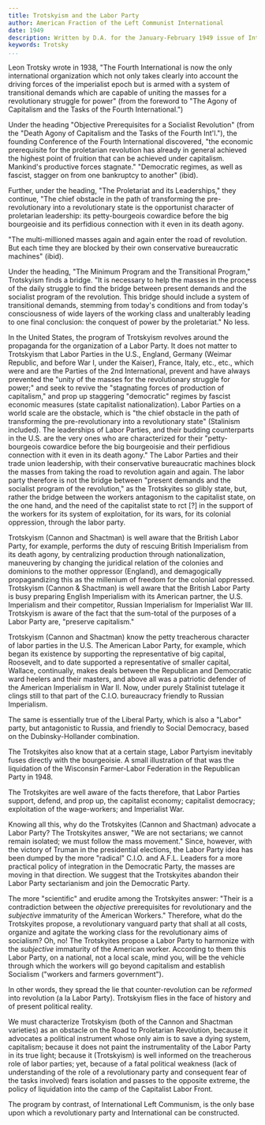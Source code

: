 ```yaml
---
title: Trotskyism and the Labor Party
author: American Fraction of the Left Communist International
date: 1949
description: Written by D.A. for the January-February 1949 issue of International Bulletin. This issue and others are available on archive.org. International Bulletin was a periodical put out by the so-called American Fraction of the Left Communist International. In this version we have cleaned up only minor punctuation and formatting issues. Any errors below are present in the original
keywords: Trotsky
...
```


Leon Trotsky wrote in 1938, "The Fourth International is now the only international organization which not only takes clearly into account the driving forces of the imperialist epoch but is armed with a system of transitional demands which are capable of uniting the masses for a revolutionary struggle for power" (from the foreword to "The Agony of Capitalism and the Tasks of the Fourth International.")

Under the heading "Objective Prerequisites for a Socialist Revolution" (from the "Death Agony of Capitalism and the Tasks of the Fourth Int'l."), the founding Conference of the Fourth International discovered, "the economic prerequisite for the proletarian revolution has already in general achieved the highest point of fruition that can be achieved under capitalism. Mankind's productive forces stagnate." "Democratic regimes, as well as fascist, stagger on from one bankruptcy to another" (ibid).

Further, under the heading, "The Proletariat and its Leaderships," they continue, "The chief obstacle in the path of transforming the pre-revolutionary into a revolutionary state is the opportunist character of proletarian leadership: its petty-bourgeois cowardice before the big bourgeoisie and its perfidious connection with it even in its death agony.

"The multi-millioned masses again and again enter the road of revolution. But each time they are blocked by their own conservative bureaucratic machines" (ibid).

Under the heading, "The Minimum Program and the Transitional Program," Trotskyism finds a bridge. "It is necessary to help the masses in the process of the daily struggle to find the bridge between present demands and the socialist program of the revolution. This bridge should include a system of transitional demands, stemming from today's conditions and from today's consciousness of wide layers of the working class and unalterably leading to one final conclusion: the conquest of power by the proletariat." No less.

In the United States, the program of Trotskyism revolves around the propaganda for the organization of a Labor Party. It does not matter to Trotskyism that Labor Parties in the U.S., England, Germany (Weimar Republic, and before War I, under the Kaiser), France, Italy, etc., etc., which were and are the Parties of the 2nd International, prevent and have always prevented the "unity of the masses for the revolutionary struggle for power;" and seek to revive the "stagnating forces of production of capitalism," and prop up staggering "democratic" regimes by fascist economic measures (state capitalist nationalization). Labor Parties on a world scale are the obstacle, which is "the chief obstacle in the path of transforming the pre-revolutionary into a revolutionary state" (Stalinism included). The leaderships of Labor Parties, and their budding counterparts in the U.S. are the very ones who are characterized for their "petty-bourgeois cowardice before the big bourgeoisie and their perfidious connection with it even in its death agony." The Labor Parties and their trade union leadership, with their conservative bureaucratic machines block the masses from taking the road to revolution again and again. The labor party therefore is not the bridge between "present demands and the socialist program of the revolution," as the Trotskyites so glibly state, but, rather the bridge between the workers antagonism to the capitalist state, on the one hand, and the need of the capitalist state to rct [?] in the support of the workers for its system of exploitation, for its wars, for its colonial oppression, through the labor party.

Trotskyism (Cannon and Shactman) is well aware that the British Labor Party, for example, performs the duty of rescuing British Imperialism from its death agony, by centralizing production through nationalization, maneuvering by changing the juridical relation of the colonies and dominions to the mother oppressor (England), and demagogically propagandizing this as the millenium of freedom for the colonial oppressed. Trotskyism (Cannon & Shactman) is well aware that the British Labor Party is busy preparing English Imperialism with its American partner, the U.S. Imperialism and their competitor, Russian Imperialism for Imperialist War III. Trotskyism is aware of the fact that the sum-total of the purposes of a Labor Party are, "preserve capitalism."

Trotskyism (Cannon and Shactman) know the petty treacherous character of labor parties in the U.S. The American Labor Party, for example, which began its existence by supporting the representative of big capital, Roosevelt, and to date supported a representative of smaller capital, Wallace, continually, makes deals between the Republican and Democratic ward heelers and their masters, and above all was a patriotic defender of the American Imperialism in War II. Now, under purely Stalinist tutelage it clings still to that part of the C.I.O. bureaucracy friendly to Russian Imperialism.

The same is essentially true of the Liberal Party, which is also a "Labor" party, but antagonistic to Russia, and friendly to Social Democracy, based on the Dubinsky-Hollander combination.

The Trotskyites also know that at a certain stage, Labor Partyism inevitably fuses directly with the bourgeoisie. A small illustration of that was the liquidation of the Wisconsin Farmer-Labor Federation in the Republican Party in 1948.

The Trotskyites are well aware of the facts therefore, that Labor Parties support, defend, and prop up, the capitalist economy; capitalist democracy; exploitation of the wage-workers; and Imperialist War.

Knowing all this, why do the Trotskyites (Cannon and Shactman) advocate a Labor Party? The Trotskyites answer, "We are not sectarians; we cannot remain isolated; we must follow the mass movement." Since, however, with the victory of Truman in the presidential elections, the Labor Party idea has been dumped by the more "radical" C.I.O. and A.F.L. Leaders for a more practical policy of integration in the Democratic Party, the masses are moving in that direction. We suggest that the Trotskyites abandon their Labor Party sectarianism and join the Democratic Party.

The more "scientific" and erudite among the Trotskyites answer: "Their is a contradiction between the _objective_ prerequisites for revolutionary and the _subjective_ immaturity of the American Workers." Therefore, what do the Trotskyites propose, a revolutionary vanguard party that shall at all costs, organize and agitate the working class for the revolutionary aims of socialism? Oh, no! The Trotskyites propose a Labor Party to harmonize with the _subjective_ immaturity of the American worker. According to them this Labor Party, on a national, not a local scale, mind you, will be the vehicle through which the workers will go beyond capitalism and establish Socialism ("workers and farmers government").

In other words, they spread the lie that counter-revolution can be _reformed_ into revolution (a la Labor Party). Trotskyism flies in the face of history and of present political reality.

We must characterize Trotskyism (both of the Cannon and Shactman varieties) as an obstacle on the Road to Proletarian Revolution, because it advocates a political instrument whose only aim is to save a dying system, capitalism; because it does not paint the instrumentality of the Labor Party in its true light; because it (Trotskyism) is well informed on the treacherous role of labor parties; yet, because of a fatal political weakness (lack of understanding of the role of a revolutionary party and consequent fear of the tasks involved) fears isolation and passes to the opposite extreme, the policy of liquidation into the camp of the Capitalist Labor Front.

The program by contrast, of International Left Communism, is the only base upon which a revolutionary party and International can be constructed.
